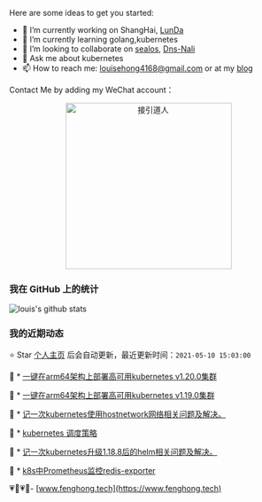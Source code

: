 Here are some ideas to get you started:

- 🔭 I’m currently working on ShangHai,  [LunDa](https://www.learnta.com/) 
- 🌱 I’m currently learning golang,kubernetes
- 👯 I’m looking to collaborate on [sealos](https://github.com/fanux/sealos), [Dns-Nali](https://github.com/zu1k/nali/pull/16)
- 💬 Ask me about kubernetes
- 📫 How to reach me: louisehong4168@gmail.com or at my [blog](https://www.fenghong.tech/)

Contact Me by adding my WeChat account：
<div align="center">
  <p>
    
  <img src="https://www.fenghong.tech/images/images/wechat-qrcode.png" width="300" alt="接引道人" />

  </p>
</div>

### 我在 GitHub 上的统计

![louis's github stats](https://github-readme-stats.vercel.app/api?username=oldthreefeng&show_icons=true&hide_border=false)

<!--events start -->

### 我的近期动态

⭐️ Star [个人主页](https://github.com/oldthreefeng/oldthreefeng) 后会自动更新，最近更新时间：`2021-05-10 15:03:00`

📝 *  [一键在arm64架构上部署高可用kubernetes v1.20.0集群](https://www.fenghong.tech/blog/kubernetes/sealos-install-arm64-1.20/)

 
📝 *  [一键在arm64架构上部署高可用kubernetes v1.19.0集群](https://www.fenghong.tech/blog/kubernetes/sealos-install-arm64/)

 
📝 *  [记一次kubernetes使用hostnetwork网络相关问题及解决。](https://www.fenghong.tech/blog/kubernetes/kubernetes-dns-error-withhostnetwork/)

 
📝 *  [kubernetes 调度策略](https://www.fenghong.tech/blog/kubernetes/kubernetes-taints-tolerations/)

 
📝 *  [记一次kubernetes升级1.18.8后的helm相关问题及解决。](https://www.fenghong.tech/blog/kubernetes/kubernetes-1.18-helm-upgrade-error/)

 
📝 *  [k8s中Prometheus监控redis-exporter](https://www.fenghong.tech/blog/kubernetes/kubernetes-prometheus-redis-exporter/)

 


<!--events end -->

 💗🌙💗🌙- [www.fenghong.tech](https://www.fenghong.tech)

